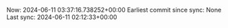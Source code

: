 Now: 2024-06-11 03:37:16.738252+00:00 Earliest commit since sync: None Last sync: 2024-06-11 02:12:33+00:00
